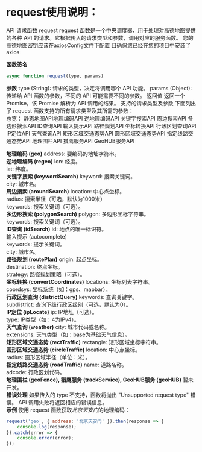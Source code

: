 request使用说明：
===
API 请求函数 request
request 函数是一个中央调度器，用于处理对高德地图提供的各种 API 的请求。它根据传入的请求类型和参数，调用对应的服务函数。
您的高德地图密钥应该在axiosConfig文件下配置
且确保您已经在您的项目中安装了axios


**函数签名**
```javascript
async function request(type, params)
```
**参数**
type (String): 请求的类型，决定将调用哪个 API 功能。
params (Object): 传递给 API 函数的参数，不同的 API 可能需要不同的参数。
返回值
返回一个 Promise，该 Promise 解析为 API 调用的结果。
支持的请求类型及参数
下面列出了 request 函数支持的所有请求类型及其所需的参数：<br>
总览：
静态地图API地理编码API
逆地理编码API
关键字搜索API
周边搜索API
多边形搜索API
ID查询API
输入提示API
路径规划API
坐标转换API
行政区划查询API
IP定位API
天气查询API
矩形区域交通态势API
圆形区域交通态势API
指定线路交通态势API
地理围栏API
猎鹰服务API
GeoHUB服务API

**地理编码 (geo)**
address: 要编码的地址字符串。<br>
**逆地理编码 (regeo)**
lon: 经度。<br>
lat: 纬度。<br>
**关键字搜索 (keywordSearch)**
keyword: 搜索关键词。<br>
city: 城市名。<br>
**周边搜索 (aroundSearch)**
location: 中心点坐标。<br>
radius: 搜索半径（可选，默认为1000米）<br>
keywords: 搜索关键词（可选）。<br>
**多边形搜索 (polygonSearch)**
polygon: 多边形坐标字符串。<br>
keywords: 搜索关键词（可选）。<br>
**ID查询 (idSearch)**
id: 地点的唯一标识符。<br>
输入提示 (autocomplete)<br>
keywords: 提示关键词。<br>
city: 城市名。<br>
**路径规划 (routePlan)**
origin: 起点坐标。<br>
destination: 终点坐标。<br>
strategy: 路径规划策略（可选）。<br>
**坐标转换 (convertCoordinates)**
locations: 坐标列表字符串。<br>
coordsys: 坐标系统（如：gps、mapbar）。<br>
**行政区划查询 (districtQuery)**
keywords: 查询关键字。<br>
subdistrict: 查询下级行政区级别（可选，默认为0）。<br>
**IP定位 (ipLocate)**
ip: IP地址（可选）。<br>
type: IP类型（如：4为IPv4）。<br>
**天气查询 (weather)**
city: 城市代码或名称。<br>
extensions: 天气类型（如：base为基础天气信息）。<br>
**矩形区域交通态势 (rectTraffic)**
rectangle: 矩形区域坐标字符串。<br>
**圆形区域交通态势 (circleTraffic)**
location: 中心点坐标。<br>
radius: 圆形区域半径（单位：米）。<br>
**指定线路交通态势 (roadTraffic)**
name: 道路名称。<br>
adcode: 行政区划代码。<br>
**地理围栏 (geoFence), 猎鹰服务 (trackService), GeoHUB服务 (geoHUB)**
暂未开发。<br>
**错误处理**
如果传入的 type 不支持，函数将抛出 "Unsupported request type" 错误。
API 调用失败将返回相应的错误信息。<br>
**示例**
使用 request 函数获取*北京天安门*的地理编码：

```javascript
request('geo', { address: '北京天安门' }).then(response => {
    console.log(response);
}).catch(error => {
    console.error(error);
});
```


